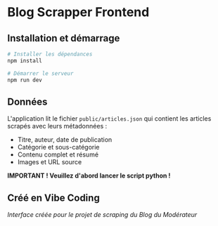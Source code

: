 # Blog Scrapper Frontend

## Installation et démarrage

```bash
# Installer les dépendances
npm install

# Démarrer le serveur
npm run dev
```

## Données

L'application lit le fichier `public/articles.json` qui contient les articles scrapés avec leurs métadonnées :
- Titre, auteur, date de publication
- Catégorie et sous-catégorie
- Contenu complet et résumé
- Images et URL source

**IMPORTANT ! Veuillez d'abord lancer le script python !**

## Créé en Vibe Coding

*Interface créée pour le projet de scraping du Blog du Modérateur*
